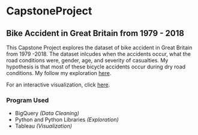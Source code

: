 # CapstoneProject
## Bike Accident in Great Britain from 1979 - 2018

This Capstone Project explores the dataset of bike accident in Great Britain from 1979 -2018. 
The dataset inlcudes when the accidents occur, what the road conditions were, gender, age, and severity of casualties.
My hypothesis is that most of these bicycle accidents occur during dry road conditions. My follow my exploration [here](https://github.com/riconoll/CapstoneProject/blob/main/JonJonCapstoneProject.ipynb).

For an interactive visualization, click [here](https://public.tableau.com/app/profile/jon.jon.rico.noll/viz/capstoneProject_16390231004630/BicycleAccident).

### Program Used
  - BigQuery <i>(Data Cleaning)</i>
  - Python and Python Libraries <i>(Exploration)</i>
  - Tableau <i>(Visualization)</i>
